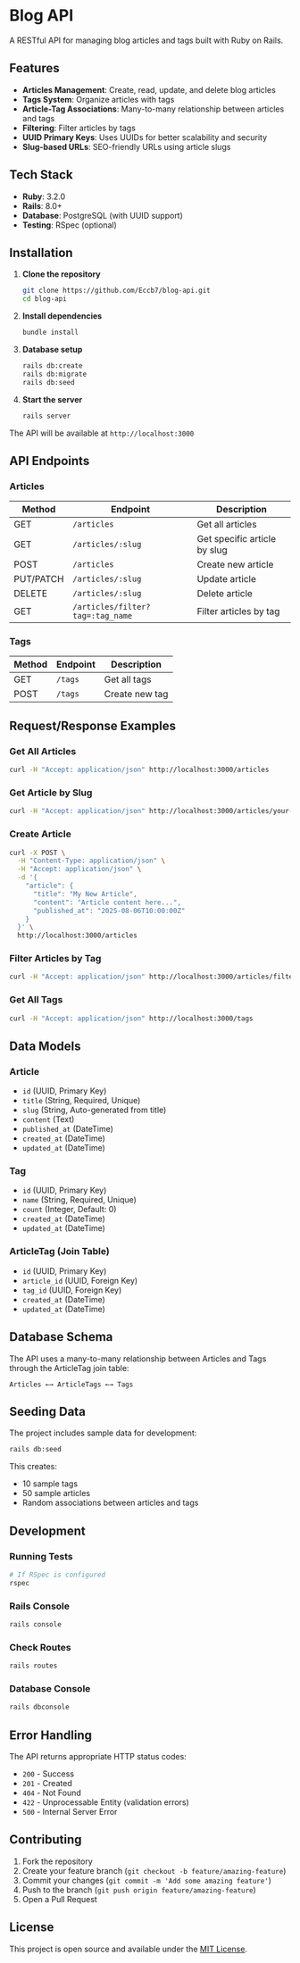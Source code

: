 # Blog API

A RESTful API for managing blog articles and tags built with Ruby on Rails.

## Features

- **Articles Management**: Create, read, update, and delete blog articles
- **Tags System**: Organize articles with tags
- **Article-Tag Associations**: Many-to-many relationship between articles and tags
- **Filtering**: Filter articles by tags
- **UUID Primary Keys**: Uses UUIDs for better scalability and security
- **Slug-based URLs**: SEO-friendly URLs using article slugs

## Tech Stack

- **Ruby**: 3.2.0
- **Rails**: 8.0+
- **Database**: PostgreSQL (with UUID support)
- **Testing**: RSpec (optional)

## Installation

1. **Clone the repository**
   ```bash
   git clone https://github.com/Eccb7/blog-api.git
   cd blog-api
   ```

2. **Install dependencies**
   ```bash
   bundle install
   ```

3. **Database setup**
   ```bash
   rails db:create
   rails db:migrate
   rails db:seed
   ```

4. **Start the server**
   ```bash
   rails server
   ```

The API will be available at `http://localhost:3000`

## API Endpoints

### Articles

| Method | Endpoint | Description |
|--------|----------|-------------|
| GET | `/articles` | Get all articles |
| GET | `/articles/:slug` | Get specific article by slug |
| POST | `/articles` | Create new article |
| PUT/PATCH | `/articles/:slug` | Update article |
| DELETE | `/articles/:slug` | Delete article |
| GET | `/articles/filter?tag=:tag_name` | Filter articles by tag |

### Tags

| Method | Endpoint | Description |
|--------|----------|-------------|
| GET | `/tags` | Get all tags |
| POST | `/tags` | Create new tag |

## Request/Response Examples

### Get All Articles
```bash
curl -H "Accept: application/json" http://localhost:3000/articles
```

### Get Article by Slug
```bash
curl -H "Accept: application/json" http://localhost:3000/articles/your-article-slug
```

### Create Article
```bash
curl -X POST \
  -H "Content-Type: application/json" \
  -H "Accept: application/json" \
  -d '{
    "article": {
      "title": "My New Article",
      "content": "Article content here...",
      "published_at": "2025-08-06T10:00:00Z"
    }
  }' \
  http://localhost:3000/articles
```

### Filter Articles by Tag
```bash
curl -H "Accept: application/json" http://localhost:3000/articles/filter?tag=ruby
```

### Get All Tags
```bash
curl -H "Accept: application/json" http://localhost:3000/tags
```

## Data Models

### Article
- `id` (UUID, Primary Key)
- `title` (String, Required, Unique)
- `slug` (String, Auto-generated from title)
- `content` (Text)
- `published_at` (DateTime)
- `created_at` (DateTime)
- `updated_at` (DateTime)

### Tag
- `id` (UUID, Primary Key)
- `name` (String, Required, Unique)
- `count` (Integer, Default: 0)
- `created_at` (DateTime)
- `updated_at` (DateTime)

### ArticleTag (Join Table)
- `id` (UUID, Primary Key)
- `article_id` (UUID, Foreign Key)
- `tag_id` (UUID, Foreign Key)
- `created_at` (DateTime)
- `updated_at` (DateTime)

## Database Schema

The API uses a many-to-many relationship between Articles and Tags through the ArticleTag join table:

```
Articles ←→ ArticleTags ←→ Tags
```

## Seeding Data

The project includes sample data for development:

```bash
rails db:seed
```

This creates:
- 10 sample tags
- 50 sample articles
- Random associations between articles and tags

## Development

### Running Tests
```bash
# If RSpec is configured
rspec
```

### Rails Console
```bash
rails console
```

### Check Routes
```bash
rails routes
```

### Database Console
```bash
rails dbconsole
```

## Error Handling

The API returns appropriate HTTP status codes:

- `200` - Success
- `201` - Created
- `404` - Not Found
- `422` - Unprocessable Entity (validation errors)
- `500` - Internal Server Error

## Contributing

1. Fork the repository
2. Create your feature branch (`git checkout -b feature/amazing-feature`)
3. Commit your changes (`git commit -m 'Add some amazing feature'`)
4. Push to the branch (`git push origin feature/amazing-feature`)
5. Open a Pull Request

## License

This project is open source and available under the [MIT License](LICENSE).
